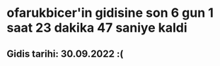 # ofarukbicer'in gidisine son 6 gun 1 saat 23 dakika 47 saniye kaldi

## Gidis tarihi: 30.09.2022 :(